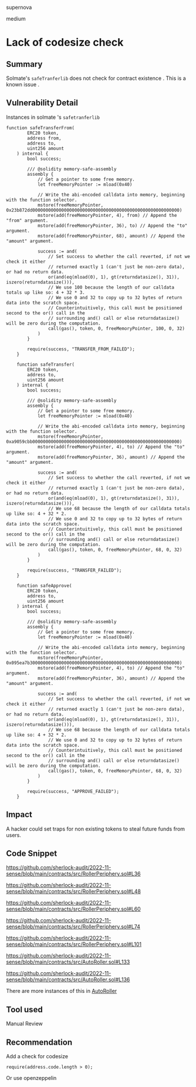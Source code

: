supernova

medium

# Lack of codesize check

## Summary
Solmate's `safeTranferlib` does not check for contract existence . This is a known issue . 


## Vulnerability Detail
Instances in solmate 's `safetranferlib`

``` solidity
function safeTransferFrom(
        ERC20 token,
        address from,
        address to,
        uint256 amount
    ) internal {
        bool success;

        /// @solidity memory-safe-assembly
        assembly {
            // Get a pointer to some free memory.
            let freeMemoryPointer := mload(0x40)

            // Write the abi-encoded calldata into memory, beginning with the function selector.
            mstore(freeMemoryPointer, 0x23b872dd00000000000000000000000000000000000000000000000000000000)
            mstore(add(freeMemoryPointer, 4), from) // Append the "from" argument.
            mstore(add(freeMemoryPointer, 36), to) // Append the "to" argument.
            mstore(add(freeMemoryPointer, 68), amount) // Append the "amount" argument.

            success := and(
                // Set success to whether the call reverted, if not we check it either
                // returned exactly 1 (can't just be non-zero data), or had no return data.
                or(and(eq(mload(0), 1), gt(returndatasize(), 31)), iszero(returndatasize())),
                // We use 100 because the length of our calldata totals up like so: 4 + 32 * 3.
                // We use 0 and 32 to copy up to 32 bytes of return data into the scratch space.
                // Counterintuitively, this call must be positioned second to the or() call in the
                // surrounding and() call or else returndatasize() will be zero during the computation.
                call(gas(), token, 0, freeMemoryPointer, 100, 0, 32)
            )
        }

        require(success, "TRANSFER_FROM_FAILED");
    }

    function safeTransfer(
        ERC20 token,
        address to,
        uint256 amount
    ) internal {
        bool success;

        /// @solidity memory-safe-assembly
        assembly {
            // Get a pointer to some free memory.
            let freeMemoryPointer := mload(0x40)

            // Write the abi-encoded calldata into memory, beginning with the function selector.
            mstore(freeMemoryPointer, 0xa9059cbb00000000000000000000000000000000000000000000000000000000)
            mstore(add(freeMemoryPointer, 4), to) // Append the "to" argument.
            mstore(add(freeMemoryPointer, 36), amount) // Append the "amount" argument.

            success := and(
                // Set success to whether the call reverted, if not we check it either
                // returned exactly 1 (can't just be non-zero data), or had no return data.
                or(and(eq(mload(0), 1), gt(returndatasize(), 31)), iszero(returndatasize())),
                // We use 68 because the length of our calldata totals up like so: 4 + 32 * 2.
                // We use 0 and 32 to copy up to 32 bytes of return data into the scratch space.
                // Counterintuitively, this call must be positioned second to the or() call in the
                // surrounding and() call or else returndatasize() will be zero during the computation.
                call(gas(), token, 0, freeMemoryPointer, 68, 0, 32)
            )
        }

        require(success, "TRANSFER_FAILED");
    }

    function safeApprove(
        ERC20 token,
        address to,
        uint256 amount
    ) internal {
        bool success;

        /// @solidity memory-safe-assembly
        assembly {
            // Get a pointer to some free memory.
            let freeMemoryPointer := mload(0x40)

            // Write the abi-encoded calldata into memory, beginning with the function selector.
            mstore(freeMemoryPointer, 0x095ea7b300000000000000000000000000000000000000000000000000000000)
            mstore(add(freeMemoryPointer, 4), to) // Append the "to" argument.
            mstore(add(freeMemoryPointer, 36), amount) // Append the "amount" argument.

            success := and(
                // Set success to whether the call reverted, if not we check it either
                // returned exactly 1 (can't just be non-zero data), or had no return data.
                or(and(eq(mload(0), 1), gt(returndatasize(), 31)), iszero(returndatasize())),
                // We use 68 because the length of our calldata totals up like so: 4 + 32 * 2.
                // We use 0 and 32 to copy up to 32 bytes of return data into the scratch space.
                // Counterintuitively, this call must be positioned second to the or() call in the
                // surrounding and() call or else returndatasize() will be zero during the computation.
                call(gas(), token, 0, freeMemoryPointer, 68, 0, 32)
            )
        }

        require(success, "APPROVE_FAILED");
    }

```
## Impact
A hacker could set traps for non existing tokens to steal future funds from users.

## Code Snippet
https://github.com/sherlock-audit/2022-11-sense/blob/main/contracts/src/RollerPeriphery.sol#L36

https://github.com/sherlock-audit/2022-11-sense/blob/main/contracts/src/RollerPeriphery.sol#L48

https://github.com/sherlock-audit/2022-11-sense/blob/main/contracts/src/RollerPeriphery.sol#L60

https://github.com/sherlock-audit/2022-11-sense/blob/main/contracts/src/RollerPeriphery.sol#L74

https://github.com/sherlock-audit/2022-11-sense/blob/main/contracts/src/RollerPeriphery.sol#L101

https://github.com/sherlock-audit/2022-11-sense/blob/main/contracts/src/AutoRoller.sol#L133

https://github.com/sherlock-audit/2022-11-sense/blob/main/contracts/src/AutoRoller.sol#L136

There are more instances of this in [AutoRoller](https://github.com/sherlock-audit/2022-11-sense/blob/main/contracts/src/AutoRoller.sol)

## Tool used

Manual Review

## Recommendation
Add a check for codesize

```solidity
require(address.code.length > 0); 
```

Or use openzeppelin